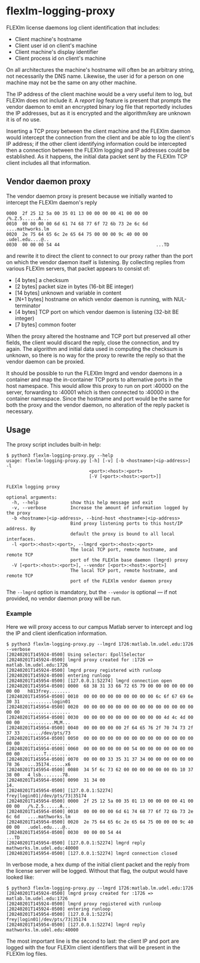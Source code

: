# flexlm-logging-proxy

FLEXlm license daemons log client identification that includes:

- Client machine's hostname
- Client user id on client's machine
- Client machine's display identifier
- Client process id on client's machine

On all architectures the machine's hostname will often be an arbitrary string, not necessarily the DNS name.  Likewise, the user id for a person on one machine may not be the same on any other machine.

The IP address of the client machine would be a very useful item to log, but FLEXlm does not include it.  A _report log_ feature is present that prompts the vendor daemon to emit an encrypted binary log file that reportedly includes the IP addresses, but as it is encrypted and the algorithm/key are unknown it is of no use.

Inserting a TCP proxy between the client machine and the FLEXlm daemon would intercept the connection from the client and be able to log the client's IP address; if the other client identifying information could be intercepted then a connection between the FLEXlm logging and IP addresses could be established.  As it happens, the initial data packet sent by the FLEXlm TCP client includes all that information.

## Vendor daemon proxy

The vendor daemon proxy is present because we initially wanted to intercept the FLEXlm daemon's reply

```
0000  2f 25 12 5a 00 35 01 13 00 00 00 00 41 00 00 00   /%.Z.5......A...
0010  00 00 00 00 6d 61 74 68 77 6f 72 6b 73 2e 6c 6d   ....mathworks.lm
0020  2e 75 64 65 6c 2e 65 64 75 00 00 00 9c 40 00 00   .udel.edu....@..
0030  00 00 00 54 44                                    ...TD
```

and rewrite it to direct the client to connect to our proxy rather than the port on which the vendor daemon itself is listening.  By collecting replies from various FLEXlm servers, that packet appears to consist of:

- [4 bytes] a checksum
- [2 bytes] packet size in bytes (16-bit BE integer)
- [14 bytes] unknown and variable in content
- [N+1 bytes] hostname on which vendor daemon is running, with NUL-terminator
- [4 bytes] TCP port on which vendor daemon is listening (32-bit BE integer)
- [7 bytes] common footer

When the proxy altered the hostname and TCP port but preserved all other fields, the client would discard the reply, close the connection, and try again.  The algorithm and initial data used in computing the checksum is unknown, so there is no way for the proxy to rewrite the reply so that the vendor daemon can be proxied.

It should be possible to run the FLEXlm lmgrd and vendor daemons in a container and map the in-container TCP ports to alternative ports in the host namespace.  This would allow this proxy to run on port :40000 on the server, forwarding to :40001 which is then connected to :40000 in the container namespace.  Since the hostname and port would be the same for both the proxy and the vendor daemon, no alteration of the reply packet is necessary.


## Usage

The proxy script includes built-in help:

```
$ python3 flexlm-logging-proxy.py --help
usage: flexlm-logging-proxy.py [-h] [-v] [-b <hostname>|<ip-address>] -l
                               <port>:<host>:<port>
                               [-V [<port>:<host>:<port>]]

FLEXlm logging proxy

optional arguments:
  -h, --help            show this help message and exit
  -v, --verbose         Increase the amount of information logged by the proxy
  -b <hostname>|<ip-address>, --bind-host <hostname>|<ip-address>
                        Bind proxy listening ports to this host/IP address. By
                        default the proxy is bound to all local interfaces.
  -l <port>:<host>:<port>, --lmgrd <port>:<host>:<port>
                        The local TCP port, remote hostname, and remote TCP
                        port of the FLEXlm base daemon (lmgrd) proxy
  -V [<port>:<host>:<port>], --vendor [<port>:<host>:<port>]
                        The local TCP port, remote hostname, and remote TCP
                        port of the FLEXlm vendor daemon proxy
```

The `--lmgrd` option is mandatory, but the `--vendor` is optional — if not provided, no vendor daemon proxy will be run.


### Example

Here we will proxy access to our campus Matlab server to intercept and log the IP and client idenfication information.

```
$ python3 flexlm-logging-proxy.py --lmgrd 1726:matlab.lm.udel.edu:1726 --verbose
[20240201T145924-0500] Using selector: EpollSelector
[20240201T145924-0500] lmgrd proxy created for :1726 => matlab.lm.udel.edu:1726
[20240201T145924-0500] lmgrd proxy registered with runloop
[20240201T145924-0500] entering runloop
[20240201T145954-0500] [127.0.0.1:52274] lmgrd connection open
[20240201T145954-0500] 0000  68 38 31 33 66 72 65 79 00 00 00 00 00 00 00 00   h813frey........
[20240201T145954-0500] 0010  00 00 00 00 00 00 00 00 00 6c 6f 67 69 6e 30 31   .........login01
[20240201T145954-0500] 0020  00 00 00 00 00 00 00 00 00 00 00 00 00 00 00 00   ................
[20240201T145954-0500] 0030  00 00 00 00 00 00 00 00 00 00 4d 4c 4d 00 00 00   ..........MLM...
[20240201T145954-0500] 0040  00 00 00 00 00 2f 64 65 76 2f 70 74 73 2f 37 33   ...../dev/pts/73
[20240201T145954-0500] 0050  00 00 00 00 00 00 00 00 00 00 00 00 00 00 00 00   ................
[20240201T145954-0500] 0060  00 00 00 00 00 00 54 00 00 00 00 00 00 00 00 00   ......T.........
[20240201T145954-0500] 0070  00 00 00 33 35 31 37 34 00 00 00 00 00 00 78 36   ...35174......x6
[20240201T145954-0500] 0080  34 5f 6c 73 62 00 00 00 00 00 00 0b 10 37 38 00   4_lsb........78.
[20240201T145954-0500] 0090  31 34 00                                          14.
[20240201T145954-0500] [127.0.0.1:52274] frey|login01|/dev/pts/73|35174
[20240201T145954-0500] 0000  2f 25 12 5a 00 35 01 13 00 00 00 00 41 00 00 00   /%.Z.5......A...
[20240201T145954-0500] 0010  00 00 00 00 6d 61 74 68 77 6f 72 6b 73 2e 6c 6d   ....mathworks.lm
[20240201T145954-0500] 0020  2e 75 64 65 6c 2e 65 64 75 00 00 00 9c 40 00 00   .udel.edu....@..
[20240201T145954-0500] 0030  00 00 00 54 44                                    ...TD
[20240201T145954-0500] [127.0.0.1:52274] lmgrd reply mathworks.lm.udel.edu:40000
[20240201T145954-0500] [127.0.0.1:52274] lmgrd connection closed
```

In verbose mode, a hex dump of the initial client packet and the reply from the license server will be logged.  Without that flag, the output would have looked like:

```
$ python3 flexlm-logging-proxy.py --lmgrd 1726:matlab.lm.udel.edu:1726
[20240201T145924-0500] lmgrd proxy created for :1726 => matlab.lm.udel.edu:1726
[20240201T145924-0500] lmgrd proxy registered with runloop
[20240201T145924-0500] entering runloop
[20240201T145954-0500] [127.0.0.1:52274] frey|login01|/dev/pts/73|35174
[20240201T145954-0500] [127.0.0.1:52274] lmgrd reply mathworks.lm.udel.edu:40000
```

The most important line is the second to last:  the client IP and port are logged with the four FLEXlm client identifiers that will be present in the FLEXlm log files.
